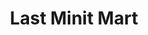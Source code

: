---
title: "Last Minit Mart"
url: /new-castle/last-minit-mart-harlansburg-road/
shop: convenience
---